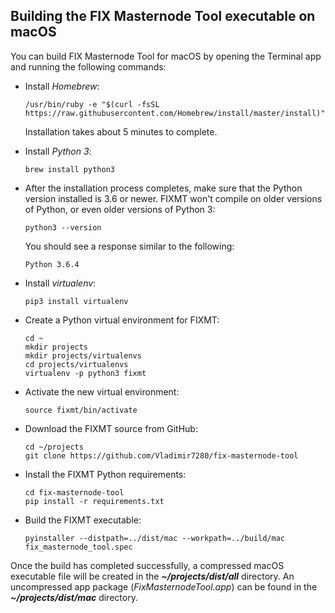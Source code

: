 ## Building the FIX Masternode Tool executable on macOS

You can build FIX Masternode Tool for macOS by opening the Terminal app and running the following commands:

* Install *Homebrew*:

  ```
  /usr/bin/ruby -e "$(curl -fsSL https://raw.githubusercontent.com/Homebrew/install/master/install)"
  ```

  Installation takes about 5 minutes to complete.

* Install *Python 3*:

  ```
  brew install python3
  ```

* After the installation process completes, make sure that the Python version installed is 3.6 or newer. FIXMT won't compile on older versions of Python, or even older versions of Python 3:

  ```
  python3 --version
  ```

  You should see a response similar to the following:

  `Python 3.6.4`

* Install *virtualenv*:

  ```
  pip3 install virtualenv
  ```

* Create a Python virtual environment for FIXMT:

  ```
  cd ~
  mkdir projects
  mkdir projects/virtualenvs
  cd projects/virtualenvs
  virtualenv -p python3 fixmt
  ```

* Activate the new virtual environment:

  ```
  source fixmt/bin/activate
  ```

* Download the FIXMT source from GitHub:

  ```
  cd ~/projects
  git clone https://github.com/Vladimir7280/fix-masternode-tool
  ```

* Install the FIXMT Python requirements:

  ```
  cd fix-masternode-tool
  pip install -r requirements.txt
  ```

* Build the FIXMT executable:

  ```
  pyinstaller --distpath=../dist/mac --workpath=../build/mac fix_masternode_tool.spec
  ```


Once the build has completed successfully, a compressed macOS executable file will be created in the ***~/projects/dist/all*** directory. An uncompressed app package (*FixMasternodeTool.app*) can be found in the ***~/projects/dist/mac*** directory.